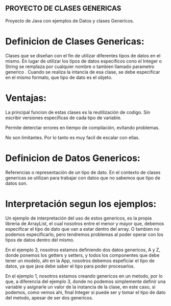 

## PROYECTO DE CLASES GENERICAS ##
Proyecto de Java con ejemplos de Datos y clases Genericos.

# Definicion de Clases Genericas:
Clases que se diseñan con el fin de utilizar diferentes tipos de datos en el mismo.
En lugar de utilizar los tipos de datos especificos cono el Integer o String se 
remplaza por cualquier nombre o tambien llamado parametro generico <T>. Cuando se 
realiza la intancia de esa clase, se debe especificar en el mismo formato, que 
tipo de dato es el objeto.
# Ventajas:

La principal funcion de estas clases es la reutilización de codigo. Sin escribir 
versiones especificas de cada tipo de variable.

Permite deterctar errores en tiempo de compilación, evitando problemas.

No son limitantes. Por lo tanto es muy facil de escalar con ellas.

# Definicion de Datos Genericos:
Referencias o representación de un tipo de dato. En el contexto de clases genericas
se utilizan para trabajar con datos que no sabemos que tipo de datos son.

# Interpretación segun los ejemplos:
Un ejemplo de interpretación del uso de estos genericos, es la propia libreria de 
ArrayList, el cual nosotros entre el menor y mayor que, debemos especificar el 
tipo de dato que van a estar dentro del array. O tambien no podemos especificarlo,
pero tendremos problemas al poder operar con los tipos de datos dentro del mismo.

En el ejemplo 3, nosotros estamos definiendo dos datos genericos, A y Z, donde 
ponemos los getters y setters, y todos los componentes que debe tener un modelo,
ahi en la App, nosotros debemos espeficiar el tipo de datos, ya que java debe 
saber el tipo para poder procesarlos. 

En el ejemplo 1, nosotros estamos creando genericos en un metodo, por lo que,
a diferencia del ejemplo 3, donde no podemos simplemente definir una variable 
y asignarle un valor de la instancia de la clase, en este caso, si podemos, 
como vemos ahi, final Integer si puede ser y tomar el tipo de dato del metodo,
apesar de ser dos genericos.



